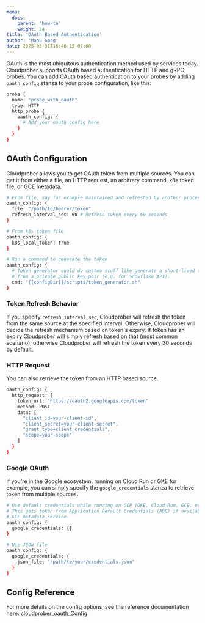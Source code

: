 ```yaml
---
menu:
  docs:
    parent: 'how-to'
    weight: 24
title: 'OAuth Based Authentication'
author: 'Manu Garg'
date: 2025-03-31T16:46:15-07:00
---
```


OAuth is the most ubiquitous authentication method used by services today. 
Cloudprober supports OAuth based authentication for HTTP and gRPC probes. You
can add OAuth based authentication to your probes by adding `oauth_config`
stanza to your probe configuration, like this:

```bash
probe {
  name: "probe_with_oauth"
  type: HTTP
  http_probe {
    oauth_config: {
      # Add your oauth config here
    }
  }
}
```

## OAuth Configuration

Cloudprober allows you to get OAuth token from multiple sources. You can get it
from either a file, an HTTP request, an arbitrary command, k8s token file, or
GCE metadata.


```bash
# From file, say for example maintained and refreshed by another process
oauth_config: {
  file: "/path/to/bearer/token"
  refresh_interval_sec: 60 # Refresh token every 60 seconds
}

# From k8s token file
oauth_config: {
  k8s_local_token: true
}

# Run a command to generate the token
oauth_config: {
  # Token generator could do custom stuff like generate a short-lived token
  # from a private public key-pair (e.g. for Snowflake API).
  cmd: "{{configDir}}/scripts/token_generator.sh"
}
```

### Token Refresh Behavior

If you specify `refresh_interval_sec`, Cloudprober will refresh the token from
the same source at the specified interval. Otherwise, Cloudprober will decide
the refresh mechanism based on token's expiry. If token has an expiry Cloudprober
will simply refresh based on that (most common scenario), otherwise Cloudprober
will refresh the token every 30 seconds by default.

### HTTP Request

You can also retrieve the token from an HTTP based source.

```bash
oauth_config: {
  http_request: {
    token_url: "https://oauth2.googleapis.com/token"
    method: POST
    data: [
      "client_id=your-client-id",
      "client_secret=your-client-secret",
      "grant_type=client_credentials",
      "scope=your-scope"
    ]
  }
}
```

### Google OAuth

If you're in the Google ecosystem, running on Cloud Run or GKE for example, you
can simply specify the `google_credentials` stanza to retrieve token from multiple
sources.

```bash
# Use default credentials while running on GCP (GKE, Cloud Run, GCE, etc)
# This gets token from Application Default Credentials (ADC) if available or
# GCE metadata service
oauth_config: {
  google_credentials: {}
}

# Use JSON file
oauth_config: {
  google_credentials: {
    json_file: "/path/to/your/credentials.json"
  }
}
```

## Config Reference

For more details on the config options, see the reference documentation here:
[cloudprober_oauth_Config](/docs/config/main/oauth/#cloudprober_oauth_Config)
